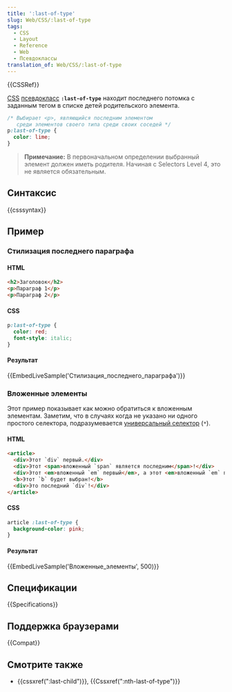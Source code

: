 ```yaml
---
title: ':last-of-type'
slug: Web/CSS/:last-of-type
tags:
  - CSS
  - Layout
  - Reference
  - Web
  - Псевдоклассы
translation_of: Web/CSS/:last-of-type
---
```

{{CSSRef}}

[CSS](/ru/docs/CSS "CSS") [псевдокласс](/ru/docs/Web/CSS/Псевдо-классы "Pseudo-classes") **`:last-of-type`** находит последнего потомка с заданным тегом в списке детей родительского элемента.

```css
/* Выбирает <p>, являющийся последним элементом
   среди элементов своего типа среди своих соседей */
p:last-of-type {
  color: lime;
}
```

> **Примечание:** В первоначальном определении выбранный элемент должен иметь родителя. Начиная с Selectors Level 4, это не является обязательным.

## Синтаксис

{{csssyntax}}

## Пример

### Стилизация последнего параграфа

#### HTML

```html
<h2>Заголовок</h2>
<p>Параграф 1</p>
<p>Параграф 2</p>
```

#### CSS

```css
p:last-of-type {
  color: red;
  font-style: italic;
}
```

#### Результат

{{EmbedLiveSample('Стилизация_последнего_параграфа')}}

### Вложенные элементы

Этот пример показывает как можно обратиться к вложенным элементам. Заметим, что в случаях когда не указано ни одного простого селектора, подразумевается [универсальный селектор](/ru/docs/Web/CSS/Universal_selectors) (`*`).

#### HTML

```html
<article>
  <div>Этот `div` первый.</div>
  <div>Этот <span>вложенный `span` является последним</span>!</div>
  <div>Этот <em>вложенный `em` первый</em>, а этот <em>вложенный `em` последний</em>!</div>
  <b>Этот `b` будет выбран!</b>
  <div>Это последний `div`!</div>
</article>
```

#### CSS

```css
article :last-of-type {
  background-color: pink;
}
```

#### Результат

{{EmbedLiveSample('Вложенные_элементы', 500)}}

## Спецификации

{{Specifications}}

## Поддержка браузерами

{{Compat}}

## Смотрите также

- {{cssxref(":last-child")}}, {{Cssxref(":nth-last-of-type")}}
